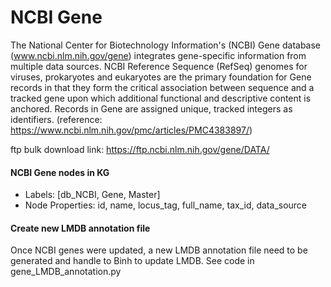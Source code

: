 # NCBI Gene

The National Center for Biotechnology Information's (NCBI) Gene database (www.ncbi.nlm.nih.gov/gene) integrates gene-specific
information from multiple data sources. NCBI Reference Sequence (RefSeq) genomes for viruses, prokaryotes and eukaryotes are the
primary foundation for Gene records in that they form the critical association between sequence and a tracked gene upon which
additional functional and descriptive content is anchored. Records in Gene are assigned unique, tracked integers as identifiers.
(reference: https://www.ncbi.nlm.nih.gov/pmc/articles/PMC4383897/)

ftp bulk download link: https://ftp.ncbi.nlm.nih.gov/gene/DATA/

#### NCBI Gene nodes in KG

- Labels: [db_NCBI, Gene, Master]
- Node Properties: id, name, locus_tag, full_name, tax_id, data_source

#### Create new LMDB annotation file

Once NCBI genes were updated, a new LMDB annotation file need to be generated and handle to Binh to update LMDB.
See code in gene_LMDB_annotation.py

